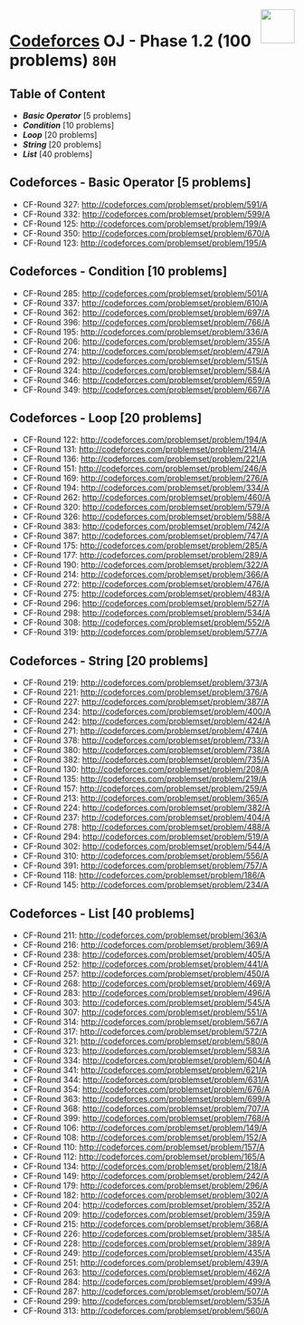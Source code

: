 <img align="right" width="60" height="60" src="https://github.com/cs-MohamedAyman/Problem-Solving-Training/blob/master/online-judges-logos/codeforces.jpg">

# [Codeforces](https://codeforces.com/) OJ - Phase 1.2 (100 problems) `80H`

## Table of Content

- ***Basic Operator*** [5 problems]
- ***Condition***      [10 problems]
- ***Loop***           [20 problems]
- ***String***         [20 problems]
- ***List***           [40 problems]

## Codeforces - Basic Operator [5 problems]

- CF-Round 327: http://codeforces.com/problemset/problem/591/A
- CF-Round 332: http://codeforces.com/problemset/problem/599/A
- CF-Round 125: http://codeforces.com/problemset/problem/199/A
- CF-Round 350: http://codeforces.com/problemset/problem/670/A
- CF-Round 123: http://codeforces.com/problemset/problem/195/A

## Codeforces - Condition [10 problems]

- CF-Round 285: http://codeforces.com/problemset/problem/501/A
- CF-Round 337: http://codeforces.com/problemset/problem/610/A
- CF-Round 362: http://codeforces.com/problemset/problem/697/A
- CF-Round 396: http://codeforces.com/problemset/problem/766/A
- CF-Round 195: http://codeforces.com/problemset/problem/336/A
- CF-Round 206: http://codeforces.com/problemset/problem/355/A
- CF-Round 274: http://codeforces.com/problemset/problem/479/A
- CF-Round 292: http://codeforces.com/problemset/problem/515/A
- CF-Round 324: http://codeforces.com/problemset/problem/584/A
- CF-Round 346: http://codeforces.com/problemset/problem/659/A
- CF-Round 349: http://codeforces.com/problemset/problem/667/A

## Codeforces - Loop [20 problems]

- CF-Round 122: http://codeforces.com/problemset/problem/194/A
- CF-Round 131: http://codeforces.com/problemset/problem/214/A
- CF-Round 136: http://codeforces.com/problemset/problem/221/A
- CF-Round 151: http://codeforces.com/problemset/problem/246/A
- CF-Round 169: http://codeforces.com/problemset/problem/276/A
- CF-Round 194: http://codeforces.com/problemset/problem/334/A
- CF-Round 262: http://codeforces.com/problemset/problem/460/A
- CF-Round 320: http://codeforces.com/problemset/problem/579/A
- CF-Round 326: http://codeforces.com/problemset/problem/588/A
- CF-Round 383: http://codeforces.com/problemset/problem/742/A
- CF-Round 387: http://codeforces.com/problemset/problem/747/A
- CF-Round 175: http://codeforces.com/problemset/problem/285/A
- CF-Round 177: http://codeforces.com/problemset/problem/289/A
- CF-Round 190: http://codeforces.com/problemset/problem/322/A
- CF-Round 214: http://codeforces.com/problemset/problem/366/A
- CF-Round 272: http://codeforces.com/problemset/problem/476/A
- CF-Round 275: http://codeforces.com/problemset/problem/483/A
- CF-Round 296: http://codeforces.com/problemset/problem/527/A
- CF-Round 298: http://codeforces.com/problemset/problem/534/A
- CF-Round 308: http://codeforces.com/problemset/problem/552/A
- CF-Round 319: http://codeforces.com/problemset/problem/577/A

## Codeforces - String [20 problems]

- CF-Round 219: http://codeforces.com/problemset/problem/373/A
- CF-Round 221: http://codeforces.com/problemset/problem/376/A
- CF-Round 227: http://codeforces.com/problemset/problem/387/A
- CF-Round 234: http://codeforces.com/problemset/problem/400/A
- CF-Round 242: http://codeforces.com/problemset/problem/424/A
- CF-Round 271: http://codeforces.com/problemset/problem/474/A
- CF-Round 378: http://codeforces.com/problemset/problem/733/A
- CF-Round 380: http://codeforces.com/problemset/problem/738/A
- CF-Round 382: http://codeforces.com/problemset/problem/735/A
- CF-Round 130: http://codeforces.com/problemset/problem/208/A
- CF-Round 135: http://codeforces.com/problemset/problem/219/A
- CF-Round 157: http://codeforces.com/problemset/problem/259/A
- CF-Round 213: http://codeforces.com/problemset/problem/365/A
- CF-Round 224: http://codeforces.com/problemset/problem/382/A
- CF-Round 237: http://codeforces.com/problemset/problem/404/A
- CF-Round 278: http://codeforces.com/problemset/problem/488/A
- CF-Round 294: http://codeforces.com/problemset/problem/519/A
- CF-Round 302: http://codeforces.com/problemset/problem/544/A
- CF-Round 310: http://codeforces.com/problemset/problem/556/A
- CF-Round 391: http://codeforces.com/problemset/problem/757/A
- CF-Round 118: http://codeforces.com/problemset/problem/186/A
- CF-Round 145: http://codeforces.com/problemset/problem/234/A

## Codeforces - List [40 problems]

- CF-Round 211: http://codeforces.com/problemset/problem/363/A
- CF-Round 216: http://codeforces.com/problemset/problem/369/A
- CF-Round 238: http://codeforces.com/problemset/problem/405/A
- CF-Round 252: http://codeforces.com/problemset/problem/441/A
- CF-Round 257: http://codeforces.com/problemset/problem/450/A
- CF-Round 268: http://codeforces.com/problemset/problem/469/A
- CF-Round 283: http://codeforces.com/problemset/problem/496/A
- CF-Round 303: http://codeforces.com/problemset/problem/545/A
- CF-Round 307: http://codeforces.com/problemset/problem/551/A
- CF-Round 314: http://codeforces.com/problemset/problem/567/A
- CF-Round 317: http://codeforces.com/problemset/problem/572/A
- CF-Round 321: http://codeforces.com/problemset/problem/580/A
- CF-Round 323: http://codeforces.com/problemset/problem/583/A
- CF-Round 334: http://codeforces.com/problemset/problem/604/A
- CF-Round 341: http://codeforces.com/problemset/problem/621/A
- CF-Round 344: http://codeforces.com/problemset/problem/631/A
- CF-Round 354: http://codeforces.com/problemset/problem/676/A
- CF-Round 363: http://codeforces.com/problemset/problem/699/A
- CF-Round 368: http://codeforces.com/problemset/problem/707/A
- CF-Round 399: http://codeforces.com/problemset/problem/768/A
- CF-Round 106: http://codeforces.com/problemset/problem/149/A
- CF-Round 108: http://codeforces.com/problemset/problem/152/A
- CF-Round 110: http://codeforces.com/problemset/problem/157/A
- CF-Round 112: http://codeforces.com/problemset/problem/165/A
- CF-Round 134: http://codeforces.com/problemset/problem/218/A
- CF-Round 149: http://codeforces.com/problemset/problem/242/A
- CF-Round 179: http://codeforces.com/problemset/problem/296/A
- CF-Round 182: http://codeforces.com/problemset/problem/302/A
- CF-Round 204: http://codeforces.com/problemset/problem/352/A
- CF-Round 209: http://codeforces.com/problemset/problem/359/A
- CF-Round 215: http://codeforces.com/problemset/problem/368/A
- CF-Round 226: http://codeforces.com/problemset/problem/385/A
- CF-Round 228: http://codeforces.com/problemset/problem/389/A
- CF-Round 249: http://codeforces.com/problemset/problem/435/A
- CF-Round 251: http://codeforces.com/problemset/problem/439/A
- CF-Round 263: http://codeforces.com/problemset/problem/462/A
- CF-Round 284: http://codeforces.com/problemset/problem/499/A
- CF-Round 287: http://codeforces.com/problemset/problem/507/A
- CF-Round 299: http://codeforces.com/problemset/problem/535/A
- CF-Round 313: http://codeforces.com/problemset/problem/560/A
